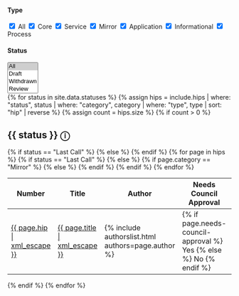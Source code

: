 <div class="hip-filters filter-wrap">
    <div class="filter-group">
        <h4>Type&nbsp;&nbsp;&nbsp;&nbsp;&nbsp;</h4>
        <label><input type="checkbox" class="filter check-all" value="all" checked> All</label>
        <label><input type="checkbox" class="filter" value="core" checked> Core</label>
        <label><input type="checkbox" class="filter" value="service" checked> Service</label>
        <label><input type="checkbox" class="filter" value="mirror" checked> Mirror</label>
        <label><input type="checkbox" class="filter" value="application" checked> Application</label>
        <label><input type="checkbox" class="filter" value="informational" checked> Informational</label>
        <label><input type="checkbox" class="filter" value="process" checked> Process</label>
    </div>
    <div class="filter-group">
        <h4>Status&nbsp;&nbsp;&nbsp;&nbsp;&nbsp;</h4>
        <!-- Status Filter Dropdown -->
        <select id="status-filter" class="status-filter" multiple>
            <option value="all" selected>All</option>
            <option value="draft">Draft</option>
            <option value="withdrawn">Withdrawn</option>
            <option value="review">Review</option>
            <option value="stagnant">Stagnant</option>
            <option value="deferred">Deferred</option>
            <option value="last call">Last Call</option>
            <option value="accepted">Accepted</option>
            <option value="rejected">Rejected</option>
            <option value="final">Final</option>
            <option value="active">Active</option>
            <option value="replaced">Replaced</option>
        </select>
    </div>
</div>
{% for status in site.data.statuses %}
{% assign hips = include.hips | where: "status", status | where: "category", category | where: "type", type | sort: "hip" | reverse %}
{% assign count = hips.size %}
{% if count > 0 %}
<h2 id="{{ status | slugify }}">{{ status }} <span class="status-tooltip" data-tooltip="{{ status }}">ⓘ</span></h2>
<table class="hipstable">
    <thead>
        <tr>
            <th class="numeric">Number</th>
            <th>Title</th>
            <th>Author</th>
            <th>Needs Council Approval</th>
            {% if status == "Last Call" %}
            <th>Review Period Ends</th>
            {% else %}
            <th class="numeric version">Release</th>
            {% endif %}
        </tr>
    </thead>
    <tbody>
        {% for page in hips %}
        <tr data-type="{{ page.type | downcase }}" data-category="{{ page.category | downcase }}" data-status="{{ page.status | downcase }}">
            <td class="hip-number"><a href="{{ page.url | relative_url }}">{{ page.hip | xml_escape }}</a></td>
            <td class="title"><a href="{{ page.url | relative_url }}">{{ page.title | xml_escape }}</a></td>
            <td class="author">{% include authorslist.html authors=page.author %}</td>
            <td class="council-approval">
                {% if page.needs-council-approval %}
                    Yes
                {% else %}
                    No
                {% endif %}
            </td>
            {% if status == "Last Call" %}
            <td class="last-call-date-time">{{ page.last-call-date-time | date_to_rfc822 }}</td>
            {% else %}
                    {% if page.category == "Mirror" %}
                    <td class="release"><a href="https://github.com/hashgraph/hedera-mirror-node/releases/tag/{{page.release}}">{{page.release|xml_escape}}</a></td>
                    {% else %}
                    <td class="release"><a href="https://github.com/hashgraph/hedera-services/releases/tag/{{page.release}}">{{page.release|xml_escape}}</a></td>
                {% endif %}
            {% endif %}
        </tr>
        {% endfor %}
    </tbody>
</table>
{% endif %}
{% endfor %}

